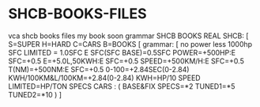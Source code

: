 # SHCB-BOOKS-FILES
vca
shcb books files my book soon
grammar SHCB BOOKS REAL
SHCB:
[
S=SUPER
H=HARD
C=CARS
B=BOOKS
[
grammar:
[
no power less 1000hp
SFC LIMITED = 1.0SFC
E SFC(SFC BASE)=0.5SFC
POWER=+500HP:E SFC=+0.5
E=+5.0L,50KWH:E SFC=+0.5
SPEED=+500KM/H:E SFC=+0.5
T(NM)=+500NM:E SFC=+0.5
0-100=+2.84SEC(0-2.84)
KWH/100KM&L/100KM=+2.84(0-2.84)
KWH=HP/10
SPEED LIMITED=HP/TON
SPECS CARS :
(
BASE&FIX SPECS=*2
TUNED1=*5
TUNED2=*10
)
]
